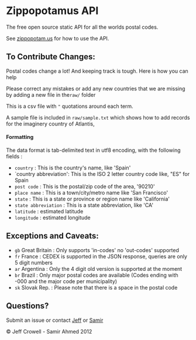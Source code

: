 # Zippopotamus API

The free open source static API for all the worlds postal codes.

See [zippopotam.us](http://www.zippopotam.us) for how to use the API.

## To Contribute Changes:

Postal codes change a lot! And keeping track is tough. Here is how you can help

Please correct any mistakes or add any new countries that we are missing by adding a new file in the`raw/` folder

This is a csv file with `"` quotations around each term.

A sample file is included in `raw/sample.txt` which shows how to add records for the imaginery country of Atlantis,


#### Formatting 
The data format is tab-delimited text in utf8 encoding, with the following fields :

- `country`             : This is the country's name, like 'Spain'
- `country abbreviation': This is the ISO 2 letter country code like, "ES" for Spain 
- `post code`           : This is the postal/zip code of the area, '90210'
- `place name`          : This is a town/city/metro name like 'San Francisco'
- `state`               : This is a state or province or region name like 'California'
- `state abbreviation`  : This is a state abbreviation, like 'CA'
- `latitude`          : estimated latitude 
- `longitude`         : estimated longitude

## Exceptions and Caveats:

- `gb` Great Britain : Only supports 'in-codes' no 'out-codes' supported
- `fr` France : CEDEX is supported in the JSON response, queries are only 5 digit numbers
- `ar` Argentina : Only the 4 digit old version is supported at the moment
- `br` Brazil : Only major postal codes are available (Codes ending with -000 and the major code per municipality)
- `sk` Slovak Rep. : Please note that there is a space in the postal code

## Questions?

Submit an issue or contact [Jeff](http://twitter.com/jeffreycrowell) or [Samir](http://twitter.com/samirahmed_27)

&copy; Jeff Crowell - Samir Ahmed 2012